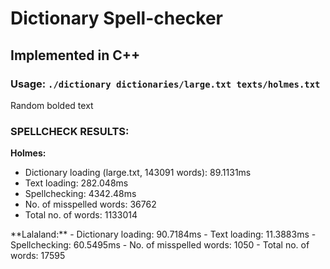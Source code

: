 # Dictionary Spell-checker #  
## Implemented in C++ ##  
### Usage: `./dictionary dictionaries/large.txt texts/holmes.txt` ###  
Random bolded text  
  
### SPELLCHECK RESULTS: ###  
**Holmes:**
<ul>
    <li>Dictionary loading (large.txt, 143091 words): 89.1131ms</li>
    <li>Text loading: 282.048ms</li>
    <li>Spellchecking: 4342.48ms</li>
    <li>No. of misspelled words: 36762</li>
    <li>Total no. of words: 1133014</li>
</ul>
**Lalaland:**
- Dictionary loading: 90.7184ms
- Text loading: 11.3883ms
- Spellchecking: 60.5495ms
- No. of misspelled words: 1050
- Total no. of words: 17595
